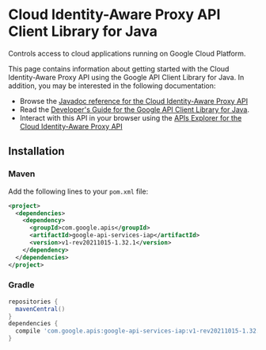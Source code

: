 # Cloud Identity-Aware Proxy API Client Library for Java

Controls access to cloud applications running on Google Cloud Platform.

This page contains information about getting started with the Cloud Identity-Aware Proxy API
using the Google API Client Library for Java. In addition, you may be interested
in the following documentation:

* Browse the [Javadoc reference for the Cloud Identity-Aware Proxy API][javadoc]
* Read the [Developer's Guide for the Google API Client Library for Java][google-api-client].
* Interact with this API in your browser using the [APIs Explorer for the Cloud Identity-Aware Proxy API][api-explorer]

## Installation

### Maven

Add the following lines to your `pom.xml` file:

```xml
<project>
  <dependencies>
    <dependency>
      <groupId>com.google.apis</groupId>
      <artifactId>google-api-services-iap</artifactId>
      <version>v1-rev20211015-1.32.1</version>
    </dependency>
  </dependencies>
</project>
```

### Gradle

```gradle
repositories {
  mavenCentral()
}
dependencies {
  compile 'com.google.apis:google-api-services-iap:v1-rev20211015-1.32.1'
}
```

[javadoc]: https://googleapis.dev/java/google-api-services-iap/latest/index.html
[google-api-client]: https://github.com/googleapis/google-api-java-client/
[api-explorer]: https://developers.google.com/apis-explorer/#p/iap/v1/

